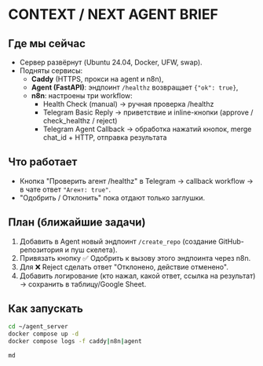 # CONTEXT / NEXT AGENT BRIEF

## Где мы сейчас
- Сервер развёрнут (Ubuntu 24.04, Docker, UFW, swap).
- Подняты сервисы: 
  - **Caddy** (HTTPS, прокси на agent и n8n),
  - **Agent (FastAPI)**: эндпоинт `/healthz` возвращает `{"ok": true}`,
  - **n8n**: настроены три workflow:
    - Health Check (manual) → ручная проверка /healthz
    - Telegram Basic Reply → приветствие и inline-кнопки (approve / check_healthz / reject)
    - Telegram Agent Callback → обработка нажатий кнопок, merge chat_id + HTTP, отправка результата

## Что работает
- Кнопка "Проверить агент /healthz" в Telegram → callback workflow → в чате ответ `"Агент: true"`.
- "Одобрить / Отклонить" пока отдают только заглушки.

## План (ближайшие задачи)
1. Добавить в Agent новый эндпоинт `/create_repo` (создание GitHub-репозитория и пуш скелета).
2. Привязать кнопку ✅ Одобрить к вызову этого эндпоинта через n8n.
3. Для ❌ Reject сделать ответ "Отклонено, действие отменено".
4. Добавить логирование (кто нажал, какой ответ, ссылка на результат) → сохранить в таблицу/Google Sheet.

## Как запускать
```bash
cd ~/agent_server
docker compose up -d
docker compose logs -f caddy|n8n|agent

md
